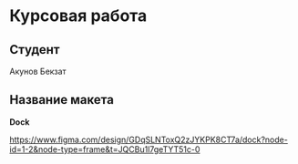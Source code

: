 # Курсовая работа

## Студент

Акунов Бекзат

## Название макета

**Dock**

https://www.figma.com/design/GDqSLNToxQ2zJYKPK8CT7a/dock?node-id=1-2&node-type=frame&t=JQCBu1l7geTYT51c-0
